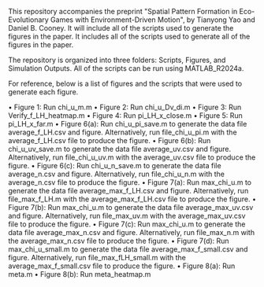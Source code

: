 This repository accompanies the preprint "Spatial Pattern Formation in Eco-Evolutionary Games with Environment-Driven Motion",
by Tianyong Yao and Daniel B. Cooney. It will include all of the scripts used to generate the figures in the paper. 
It includes all of the scripts used to generate all of the figures in the paper.

The repository is organized into three folders: Scripts, Figures, and Simulation Outputs. All of the scripts can be run using MATLAB_R2024a.

For reference, below is a list of figures and the scripts that were used to generate each figure.

  • Figure 1: Run chi_u_m.m
  • Figure 2: Run chi_u_Dv_di.m
  • Figure 3: Run Verify_f_LH_heatmap.m
  • Figure 4: Run pi_LH_x_close.m
  • Figure 5: Run pi_LH_x_far.m
  • Figure 6(a): Run chi_u_pi_save.m to generate the data file average_f_LH.csv and figure. Alternatively, run file_chi_u_pi.m with the 
    average_f_LH.csv file to produce the figure.
  • Figure 6(b): Run chi_u_uv_save.m to generate the data file average_uv.csv and figure. Alternatively, run file_chi_u_uv.m with the 
    average_uv.csv file to produce the figure.
  • Figure 6(c): Run chi_u_n_save.m to generate the data file average_n.csv and figure. Alternatively, run file_chi_u_n.m with the 
    average_n.csv file to produce the figure.
  • Figure 7(a): Run max_chi_u.m to generate the data file average_max_f_LH.csv and figure. Alternatively, run file_max_f_LH.m with the 
    average_max_f_LH.csv file to produce the figure.
  • Figure 7(b): Run max_chi_u.m to generate the data file average_max_uv.csv and figure. Alternatively, run file_max_uv.m with the 
    average_max_uv.csv file to produce the figure.
  • Figure 7(c): Run max_chi_u.m to generate the data file average_max_n.csv and figure. Alternatively, run file_max_n.m with the 
    average_max_n.csv file to produce the figure.
  • Figure 7(d): Run max_chi_u_small.m to generate the data file average_max_f_small.csv and figure. Alternatively, run file_max_fLH_small.m with the 
    average_max_f_small.csv file to produce the figure.
  • Figure 8(a): Run meta.m
  • Figure 8(b): Run meta_heatmap.m
